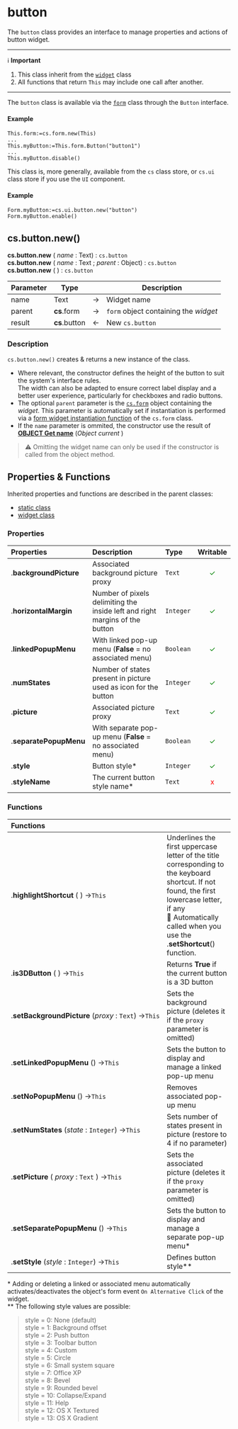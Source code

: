 # button

The `button` class provides an interface to manage properties and actions of button widget.

<hr>

ℹ️ <b>Important</b>

1. This class inherit from the [`widget`](widget.md) class
2. All functions that return `This` may include one call after another. 

<hr>

The `button` class is available via the [`form`](form.md#objects) class through the `Button` interface.

#### Example

```4d
This.form:=cs.form.new(This)
...
This.myButton:=This.form.Button("button1")
...
This.myButton.disable()
```

This class is, more generally, available from the `cs` class store, or `cs.ui` class store if you use the `UI` component.

#### Example

```4d
Form.myButton:=cs.ui.button.new("button")
Form.myButton.enable()
```

## <a name="Constructor">cs.button.new()</a>

**cs.button.new** ( *name* : Text) : `cs.button `<br>
**cs.button.new** ( *name* : Text ; *parent* : Object) : `cs.button`<br>
**cs.button.new** ( ) : `cs.button`

|Parameter|Type||Description|
|---|---|---|---|
| name | Text | → | Widget name |
| parent | **cs**.form | → | `form` object containing the *widget* |
| result | **cs**.button | ← | New `cs.button`

### Description

`cs.button.new()` creates & returns a new instance of the class.
 
* Where relevant, the constructor defines the height of the button to suit the system's interface rules.<br>The width can also be adapted to ensure correct label display and a better user experience, particularly for checkboxes and radio buttons.
* The optional `parent` parameter is the [`cs.form`](form.md) object containing the *widget*. This parameter is automatically set if instantiation is performed via a [form widget instantiation function](form.md#objects) of the `cs.form` class.
* If the `name` parameter is ommited, the constructor use the result of **[OBJECT Get name](https://doc.4d.com/4Dv19/4D/19/OBJECT-Get-name.301-5392401.en.html)** (_Object current_ )

> ⚠️ Omitting the widget name can only be used if the constructor is called from the object method.

## <a name="Inherited">Properties & Functions</a>

Inherited properties and functions are described in the parent classes:

* [static class](static.md)
* [widget class](widget.md)

### <a name="Properties">Properties</a>

|Properties|Description|Type|Writable|
|:----------|:-----------|:-----------|:-----------:| 
|.**backgroundPicture** | Associated background picture proxy  | `Text` | <font color="green">✓</font>
|.**horizontalMargin** | Number of pixels delimiting the inside left and right margins of the button | `Integer` | <font color="green">✓</font>
|.**linkedPopupMenu** | With linked pop-up menu (**False** = no associated menu)  | `Boolean` | <font color="green">✓</font>
|.**numStates** | Number of states present in picture used as icon for the button  | `Integer` | <font color="green">✓</font>
|.**picture** | Associated picture proxy  | `Text` | <font color="green">✓</font>
|.**separatePopupMenu** | With separate pop-up menu (**False** = no associated menu)  | `Boolean` | <font color="green">✓</font>
|.**style** | Button style\*  | `Integer` | <font color="green">✓</font>
|.**styleName** | The current button style name\*  | `Text` | <font color="red">x</font>

### <a name="Functions">Functions</a>

| Functions | |
|:-------- |:------ | 
|.**highlightShortcut** ( ) →`This` | Underlines the first uppercase letter of the title corresponding to the keyboard shortcut. If not found, the first lowercase letter, if any<br>📌 Automatically called when you use the .**setShortcut**() function.
|.**is3DButton** ( ) →`This` | Returns **True** if the current button is a 3D button
|.**setBackgroundPicture** (*proxy* : `Text`) →`This` | Sets the background picture (deletes it if the `proxy` parameter is omitted)
|.**setLinkedPopupMenu** () →`This` | Sets the button to display and manage a linked pop-up menu
|.**setNoPopupMenu** () →`This` | Removes associated pop-up menu
|.**setNumStates** (*state* : `Integer`) →`This` | Sets number of states present in picture (restore to 4 if no parameter)
|.**setPicture** ( *proxy* : `Text` ) →`This` | Sets the associated picture (deletes it if the `proxy` parameter is omitted)
|.**setSeparatePopupMenu** () →`This` | Sets the button to display and manage a separate pop-up menu\*
|.**setStyle** (*style* : `Integer`) →`This` | Defines button style\*\*

\* Adding or deleting a linked or associated menu automatically activates/deactivates the object's form event `On Alternative Click` of the widget. 
<br>\*\* The following style values are possible:
>style = 0: None (default)<br>style = 1: Background offset<br>style = 2: Push button<br>style = 3: Toolbar button<br>style = 4: Custom<br>style = 5: Circle<br>style = 6: Small system square<br>style = 7: Office XP<br>style = 8: Bevel<br>style = 9: Rounded bevel<br>style = 10: Collapse/Expand<br>style = 11: Help<br>style = 12: OS X Textured<br>style = 13: OS X Gradient
	

